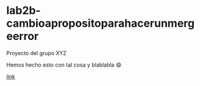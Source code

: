 # lab2b-cambioapropositoparahacerunmergeerror

Proyecto del grupo XYZ

Hemos hecho esto con tal cosa y blablabla :smile:

[link](jdsngjksdg.com)
